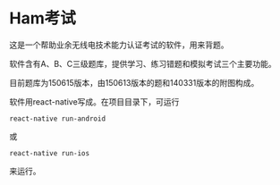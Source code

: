 # Ham考试

这是一个帮助业余无线电技术能力认证考试的软件，用来背题。

软件含有A、B、C三级题库，提供学习、练习错题和模拟考试三个主要功能。

目前题库为150615版本，由150613版本的题和140331版本的附图构成。

软件用react-native写成。在项目目录下，可运行

```react-native run-android```

或

```react-native run-ios```

来运行。
